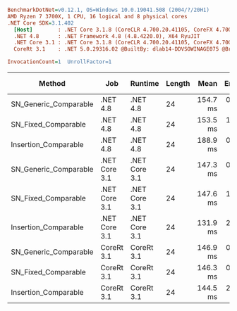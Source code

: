 ``` ini

BenchmarkDotNet=v0.12.1, OS=Windows 10.0.19041.508 (2004/?/20H1)
AMD Ryzen 7 3700X, 1 CPU, 16 logical and 8 physical cores
.NET Core SDK=3.1.402
  [Host]        : .NET Core 3.1.8 (CoreCLR 4.700.20.41105, CoreFX 4.700.20.41903), X64 RyuJIT
  .NET 4.8      : .NET Framework 4.8 (4.8.4220.0), X64 RyuJIT
  .NET Core 3.1 : .NET Core 3.1.8 (CoreCLR 4.700.20.41105, CoreFX 4.700.20.41903), X64 RyuJIT
  CoreRt 3.1    : .NET 5.0.29316.02 @BuiltBy: dlab14-DDVSOWINAGE075 @Branch: master @Commit: 40be8b7e2598b2ccb827fd90cd30c0e2d4496941, X64 AOT

InvocationCount=1  UnrollFactor=1  

```
|                Method |           Job |       Runtime | Length |     Mean |   Error |  StdDev | Gen 0 | Gen 1 | Gen 2 | Allocated |
|---------------------- |-------------- |-------------- |------- |---------:|--------:|--------:|------:|------:|------:|----------:|
| SN_Generic_Comparable |      .NET 4.8 |      .NET 4.8 |     24 | 154.7 ms | 0.99 ms | 0.88 ms |     - |     - |     - |         - |
|   SN_Fixed_Comparable |      .NET 4.8 |      .NET 4.8 |     24 | 153.5 ms | 1.56 ms | 1.46 ms |     - |     - |     - |         - |
|  Insertion_Comparable |      .NET 4.8 |      .NET 4.8 |     24 | 188.9 ms | 0.86 ms | 0.81 ms |     - |     - |     - |         - |
| SN_Generic_Comparable | .NET Core 3.1 | .NET Core 3.1 |     24 | 147.3 ms | 0.64 ms | 0.50 ms |     - |     - |     - |         - |
|   SN_Fixed_Comparable | .NET Core 3.1 | .NET Core 3.1 |     24 | 147.6 ms | 1.57 ms | 1.39 ms |     - |     - |     - |         - |
|  Insertion_Comparable | .NET Core 3.1 | .NET Core 3.1 |     24 | 131.9 ms | 2.39 ms | 2.24 ms |     - |     - |     - |         - |
| SN_Generic_Comparable |    CoreRt 3.1 |    CoreRt 3.1 |     24 | 146.9 ms | 0.21 ms | 0.20 ms |     - |     - |     - |         - |
|   SN_Fixed_Comparable |    CoreRt 3.1 |    CoreRt 3.1 |     24 | 146.3 ms | 0.77 ms | 0.64 ms |     - |     - |     - |         - |
|  Insertion_Comparable |    CoreRt 3.1 |    CoreRt 3.1 |     24 | 144.5 ms | 2.72 ms | 3.14 ms |     - |     - |     - |         - |
